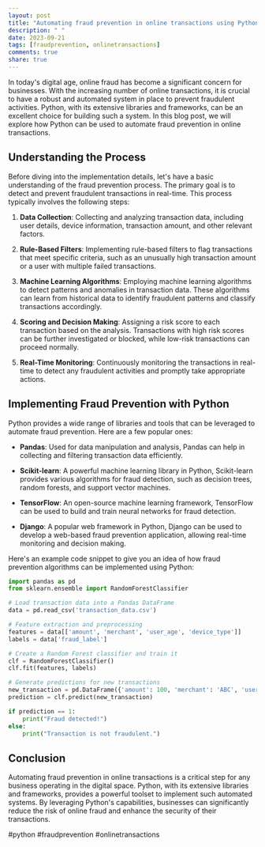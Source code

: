 ```yaml
---
layout: post
title: "Automating fraud prevention in online transactions using Python"
description: " "
date: 2023-09-21
tags: [fraudprevention, onlinetransactions]
comments: true
share: true
---
```


In today's digital age, online fraud has become a significant concern for businesses. With the increasing number of online transactions, it is crucial to have a robust and automated system in place to prevent fraudulent activities. Python, with its extensive libraries and frameworks, can be an excellent choice for building such a system. In this blog post, we will explore how Python can be used to automate fraud prevention in online transactions.

## Understanding the Process

Before diving into the implementation details, let's have a basic understanding of the fraud prevention process. The primary goal is to detect and prevent fraudulent transactions in real-time. This process typically involves the following steps:

1. **Data Collection**: Collecting and analyzing transaction data, including user details, device information, transaction amount, and other relevant factors.

2. **Rule-Based Filters**: Implementing rule-based filters to flag transactions that meet specific criteria, such as an unusually high transaction amount or a user with multiple failed transactions.

3. **Machine Learning Algorithms**: Employing machine learning algorithms to detect patterns and anomalies in transaction data. These algorithms can learn from historical data to identify fraudulent patterns and classify transactions accordingly.

4. **Scoring and Decision Making**: Assigning a risk score to each transaction based on the analysis. Transactions with high risk scores can be further investigated or blocked, while low-risk transactions can proceed normally.

5. **Real-Time Monitoring**: Continuously monitoring the transactions in real-time to detect any fraudulent activities and promptly take appropriate actions.

## Implementing Fraud Prevention with Python

Python provides a wide range of libraries and tools that can be leveraged to automate fraud prevention. Here are a few popular ones:

- **Pandas**: Used for data manipulation and analysis, Pandas can help in collecting and filtering transaction data efficiently.

- **Scikit-learn**: A powerful machine learning library in Python, Scikit-learn provides various algorithms for fraud detection, such as decision trees, random forests, and support vector machines.

- **TensorFlow**: An open-source machine learning framework, TensorFlow can be used to build and train neural networks for fraud detection.

- **Django**: A popular web framework in Python, Django can be used to develop a web-based fraud prevention application, allowing real-time monitoring and decision making.

Here's an example code snippet to give you an idea of how fraud prevention algorithms can be implemented using Python:

```python
import pandas as pd
from sklearn.ensemble import RandomForestClassifier

# Load transaction data into a Pandas DataFrame
data = pd.read_csv('transaction_data.csv')

# Feature extraction and preprocessing
features = data[['amount', 'merchant', 'user_age', 'device_type']]
labels = data['fraud_label']

# Create a Random Forest classifier and train it
clf = RandomForestClassifier()
clf.fit(features, labels)

# Generate predictions for new transactions
new_transaction = pd.DataFrame({'amount': 100, 'merchant': 'ABC', 'user_age': 35, 'device_type': 'Mobile'}, index=[0])
prediction = clf.predict(new_transaction)

if prediction == 1:
    print("Fraud detected!")
else:
    print("Transaction is not fraudulent.")
```

## Conclusion

Automating fraud prevention in online transactions is a critical step for any business operating in the digital space. Python, with its extensive libraries and frameworks, provides a powerful toolset to implement such automated systems. By leveraging Python's capabilities, businesses can significantly reduce the risk of online fraud and enhance the security of their transactions.

#python #fraudprevention #onlinetransactions